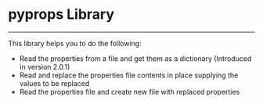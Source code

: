 # pyprops Library
***
This library helps you to do the following:
* Read the properties from a file and get them as a dictionary (Introduced in version 2.0.1)
* Read and replace the properties file contents in place supplying the values to be replaced
* Read the properties file and create new file with replaced properties